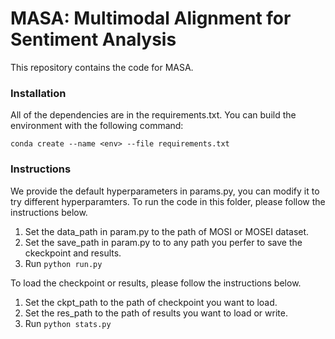 # MASA: Multimodal Alignment for Sentiment Analysis
This repository contains the code for MASA.

### Installation
All of the dependencies are in the requirements.txt. You can build the environment with the following command:

`conda create --name <env> --file requirements.txt`

### Instructions
We provide the default hyperparameters in params.py, you can modify it to try different hyperparamters. To run the code in this folder, please follow the instructions below.

1. Set the data_path in param.py to the path of MOSI or MOSEI dataset.
2. Set the save_path in param.py to to any path you perfer to save the ckeckpoint and results.
3. Run `python run.py`

To load the checkpoint or results, please follow the instructions below.
1. Set the ckpt_path to the path of checkpoint you want to load.
2. Set the res_path to the path of results you want to load or write.
3. Run `python stats.py`

